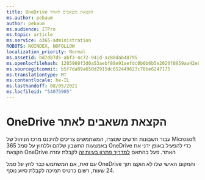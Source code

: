 ```yaml
---
title: OneDrive הקצאת משאבים לאתר
ms.author: pebaum
author: pebaum
ms.audience: ITPro
ms.topic: article
ms.service: o365-administration
ROBOTS: NOINDEX, NOFOLLOW
localization_priority: Normal
ms.assetid: bd7d87d5-abf3-4c72-941d-ac88dab48795
ms.openlocfilehash: 1285968f3d0a53aebf88e91aefdc0b0b6b5e2020f8959aa42e85151a800c68ed
ms.sourcegitcommit: b5f7da89a650d2915dc652449623c78be6247175
ms.translationtype: MT
ms.contentlocale: he-IL
ms.lasthandoff: 08/05/2021
ms.locfileid: "54075905"
---
```

# <a name="onedrive-site-provisioning"></a>OneDrive הקצאת משאבים לאתר

עבור חשבונות חדשים שנוצרו, המשתמשים צריכים להיכנס מרכז הניהול של Microsoft 365 באמצעות החשבון שלהם וללחוץ על סמל OneDrive כדי להפעיל באופן ידני את הקצאת OneDrive האתר.
פעל בהתאם [למדריך פתרון בעיות זה](https://docs.microsoft.com/sharepoint/support/sites/troubleshooting-guide-for-sites-stopped-at-provisioning) לקבלת עזרה

עם זאת, אם המשתמש כבר לחץ על סמל OneDrive והמקום האישי שלו לא הוקצו תוך 24 שעות, רשום כרטיס תמיכה לקבלת סיוע נוסף.

